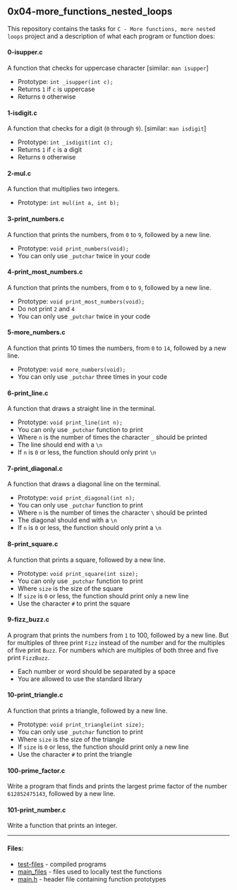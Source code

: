 ## 0x04-more_functions_nested_loops

This repository contains the tasks for `C - More functions, more nested loops` project and a description of what each program or function does:

#### 0-isupper.c
A function that checks for uppercase character [similar: `man isupper`]
* Prototype: `int _isupper(int c);`
* Returns `1` if `c` is uppercase
* Returns `0` otherwise

#### 1-isdigit.c
A function that checks for a digit (`0` through `9`). [similar: `man isdigit`]
* Prototype: `int _isdigit(int c);`
* Returns `1` if `c` is a digit
* Returns `0` otherwise

#### 2-mul.c
A function that multiplies two integers.
* Prototype: `int mul(int a, int b);`

#### 3-print_numbers.c
A function that prints the numbers, from `0` to `9`, followed by a new line.
* Prototype: `void print_numbers(void);`
* You can only use `_putchar` twice in your code

#### 4-print_most_numbers.c
A function that prints the numbers, from `0` to `9`, followed by a new line.
* Prototype: `void print_most_numbers(void);`
* Do not print `2` and `4`
* You can only use `_putchar` twice in your code

#### 5-more_numbers.c
A function that prints 10 times the numbers, from `0` to `14`, followed by a new line.
* Prototype: `void more_numbers(void);`
* You can only use `_putchar` three times in your code

#### 6-print_line.c
A function that draws a straight line in the terminal.
* Prototype: `void print_line(int n);`
* You can only use `_putchar` function to print
* Where `n` is the number of times the character `_` should be printed
* The line should end with a `\n`
* If `n` is `0` or less, the function should only print `\n`

#### 7-print_diagonal.c
A function that draws a diagonal line on the terminal.
* Prototype: `void print_diagonal(int n);`
* You can only use `_putchar` function to print
* Where `n` is the number of times the character `\` should be printed
* The diagonal should end with a `\n`
* If `n` is `0` or less, the function should only print a `\n`

#### 8-print_square.c
A function that prints a square, followed by a new line.
* Prototype: `void print_square(int size);`
* You can only use `_putchar` function to print
* Where `size` is the size of the square
* If `size` is `0` or less, the function should print only a new line
* Use the character `#` to print the square

#### 9-fizz_buzz.c
A program that prints the numbers from `1` to 100, followed by a new line. But for multiples of three print `Fizz` instead of the number and for the multiples of five print `Buzz`. For numbers which are multiples of both three and five print `FizzBuzz`.
* Each number or word should be separated by a space
* You are allowed to use the standard library

#### 10-print_triangle.c
A function that prints a triangle, followed by a new line.
* Prototype: `void print_triangle(int size);`
* You can only use `_putchar` function to print
* Where `size` is the size of the triangle
* If `size` is `0` or less, the function should print only a new line
* Use the character `#` to print the triangle

#### 100-prime_factor.c
Write a program that finds and prints the largest prime factor of the number `612852475143`, followed by a new line.

#### 101-print_number.c
Write a function that prints an integer.

___

#### Files:
* [test-files](https://github.com/jonyamagiri/alx-low_level_programming/tree/master/0x02-functions_nested_loops/test-files) - compiled programs
* [main_files](https://github.com/jonyamagiri/alx-low_level_programming/tree/master/0x02-functions_nested_loops/main_files) - files used to locally test the functions
* [main.h](https://github.com/jonyamagiri/alx-low_level_programming/blob/master/0x02-functions_nested_loops/main.h) - header file containing function prototypes


